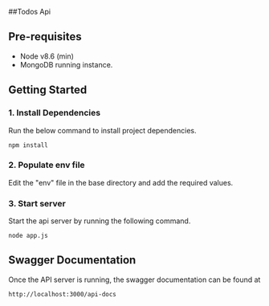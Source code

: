 ##Todos Api

## Pre-requisites
- Node v8.6 (min)
- MongoDB running instance.

## Getting Started
### 1. Install Dependencies
Run the below command to install project dependencies.
````
npm install
````

### 2. Populate env file
Edit the "env" file in the base directory and add the required values.

### 3. Start server
Start the api server by running the following command.
````
node app.js
````

## Swagger Documentation
Once the API server is running, the swagger documentation can be found at
````
http://localhost:3000/api-docs
````
